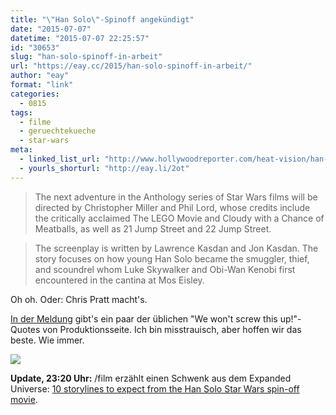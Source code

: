 ```yaml
---
title: "\"Han Solo\"-Spinoff angekündigt"
date: "2015-07-07"
datetime: "2015-07-07 22:25:57"
id: "30653"
slug: "han-solo-spinoff-in-arbeit"
url: "https://eay.cc/2015/han-solo-spinoff-in-arbeit/"
author: "eay"
format: "link"
categories:
  - 0815
tags:
  - filme
  - geruechtekueche
  - star-wars
meta:
  - linked_list_url: "http://www.hollywoodreporter.com/heat-vision/han-solo-star-wars-spinoff-807153"
  - yourls_shorturl: "http://eay.li/2ot"
---
```


> The next adventure in the Anthology series of Star Wars films will be directed by Christopher Miller and Phil Lord, whose credits include the critically acclaimed The LEGO Movie and Cloudy with a Chance of Meatballs, as well as 21 Jump Street and 22 Jump Street.

> The screenplay is written by Lawrence Kasdan and Jon Kasdan. The story focuses on how young Han Solo became the smuggler, thief, and scoundrel whom Luke Skywalker and Obi-Wan Kenobi first encountered in the cantina at Mos Eisley.

Oh oh. Oder: Chris Pratt macht's.

[In der Meldung](http://www.starwars.com/news/christopher-miller-and-phil-lord-to-helm-han-solo-anthology-film) gibt's ein paar der üblichen "We won't screw this up!"-Quotes von Produktionsseite. Ich bin misstrauisch, aber hoffen wir das beste. Wie immer.

![](https://eay.cc/uploads/2015/hansolo-spinoff-imessage.png)

**Update, 23:20 Uhr:** /film erzählt einen Schwenk aus dem Expanded Universe: [10 storylines to expect from the Han Solo Star Wars spin-off movie](http://www.slashfilm.com/han-solo-movie-about/).
